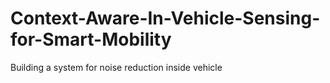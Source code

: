 # Context-Aware-In-Vehicle-Sensing-for-Smart-Mobility
Building a system for noise reduction inside vehicle

